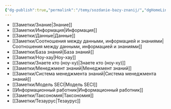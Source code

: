 ```yaml
---
{"dg-publish":true,"permalink":"/temy/sozdanie-bazy-znanij/","dgHomeLink":true,"dgPassFrontmatter":false}
---
```


- [[Заметки/Знание|Знание]]
- [[Заметки/Информация|Информация]]
- [[Заметки/Данные|Данные]]
- [[Заметки/Соотношения между данными, информацией и знаниями|Соотношения между данными, информацией и знаниями]]
- [[Заметки/База знаний|База знаний]]
- [[Заметки/Ноу-хау|Ноу-хау]]
- [[Заметки/Знаете кто (ноу-ху)|Знаете кто (ноу-ху)]]
- [[Заметки/Менеджмент знаний|Менеджмент знаний]]
- [[Заметки/Система менеджмента знаний|Система менеджмента знаний]]
- [[Заметки/Модель SECI|Модель SECI]]
- [[Информационный работник|Информационный работник]]
- [[Заметки/Таксономия|Таксономия]]
- [[Заметки/Тезаурус|Тезаурус]]